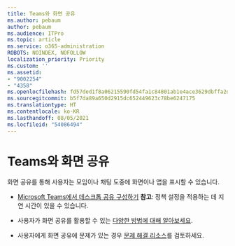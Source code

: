 ```yaml
---
title: Teams와 화면 공유
ms.author: pebaum
author: pebaum
ms.audience: ITPro
ms.topic: article
ms.service: o365-administration
ROBOTS: NOINDEX, NOFOLLOW
localization_priority: Priority
ms.custom: ''
ms.assetid:
- "9002254"
- "4358"
ms.openlocfilehash: fd57ded1f8a06215590fd54fa1c84801ab1e4ace3629dbffa2d08026139a96fd
ms.sourcegitcommit: b5f7da89a650d2915dc652449623c78be6247175
ms.translationtype: HT
ms.contentlocale: ko-KR
ms.lasthandoff: 08/05/2021
ms.locfileid: "54086494"
---
```

# <a name="screen-sharing-with-teams"></a>Teams와 화면 공유

화면 공유를 통해 사용자는 모임이나 채팅 도중에 화면이나 앱을 표시할 수 있습니다.

- [Microsoft Teams에서 데스크톱 공유 구성하기](https://docs.microsoft.com/microsoftteams/configure-desktop-sharing) **참고**: 정책 설정을 적용하는 데 지연 시간이 있을 수 있습니다. 

- 사용자가 화면 공유를 활용할 수 있는 [다양한 방법에 대해 알아보세요](https://docs.microsoft.com/microsoftteams/meeting-policies-in-teams#meeting-policy-settings---content-sharing). 

- 사용자에게 화면 공유에 문제가 있는 경우 [문제 해결 리소스](https://docs.microsoft.com/microsoftteams/connectivity-issues)를 검토하세요. 
